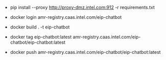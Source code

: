 - pip install --proxy http://proxy-dmz.intel.com:912 -r requirements.txt


- docker login amr-registry.caas.intel.com/eip-chatbot
- docker build . -t eip-chatbot
- docker tag eip-chatbot:latest amr-registry.caas.intel.com/eip-chatbot/eip-chatbot:latest
- docker push amr-registry.caas.intel.com/eip-chatbot/eip-chatbot:latest
